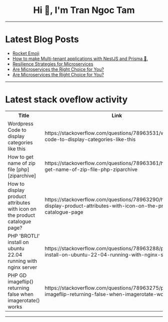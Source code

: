 <h1 align="center">Hi 👋, I'm Tran Ngoc Tam</h1>

---

# Latest Blog Posts 
<!-- BLOG-POST-LIST:START -->
- [Rocket Emoji](https://dev.to/david001/rocket-emoji-1pbb)
- [How to make Multi-tenant applications with NestJS and Prisma 🚀.](https://dev.to/murilogervasio/how-to-make-multi-tenant-applications-with-nestjs-and-a-prisma-proxy-to-automatically-filter-tenant-queries--4kl2)
- [Resilience Strategies for Microservices](https://dev.to/v1eira/resilience-strategies-for-microservices-14l1)
- [Are Microservices the Right Choice for You?](https://dev.to/v1eira/are-microservices-the-right-choice-for-you-3l6j)
- [Are Microservices the Right Choice for You?](https://dev.to/v1eira/are-microservices-the-right-choice-for-you-5956)
<!-- BLOG-POST-LIST:END -->

---

# Latest stack oveflow activity
<table>
  <tr><th>Title</th><th>Link</th></tr>
  <!-- STACKOVERFLOW:START --><tr><td>Wordpress Code to display categories like this</td><td>https://stackoverflow.com/questions/78963531/wordpress-code-to-display-categories-like-this</td></tr><tr><td>How to get name of zip file [php] [ziparchive]</td><td>https://stackoverflow.com/questions/78963361/how-to-get-name-of-zip-file-php-ziparchive</td></tr><tr><td>How to display product attributes with icon on the product catalogue page?</td><td>https://stackoverflow.com/questions/78963290/how-to-display-product-attributes-with-icon-on-the-product-catalogue-page</td></tr><tr><td>PHP &#39;BROTLI&#39; install on ubuntu 22.04 running with nginx server</td><td>https://stackoverflow.com/questions/78963288/php-brotli-install-on-ubuntu-22-04-running-with-nginx-server</td></tr><tr><td>PHP GD imageflip&lpar;&rpar; returning false when imagerotate&lpar;&rpar; works</td><td>https://stackoverflow.com/questions/78963275/php-gd-imageflip-returning-false-when-imagerotate-works</td></tr><!-- STACKOVERFLOW:END -->
</table>

---


